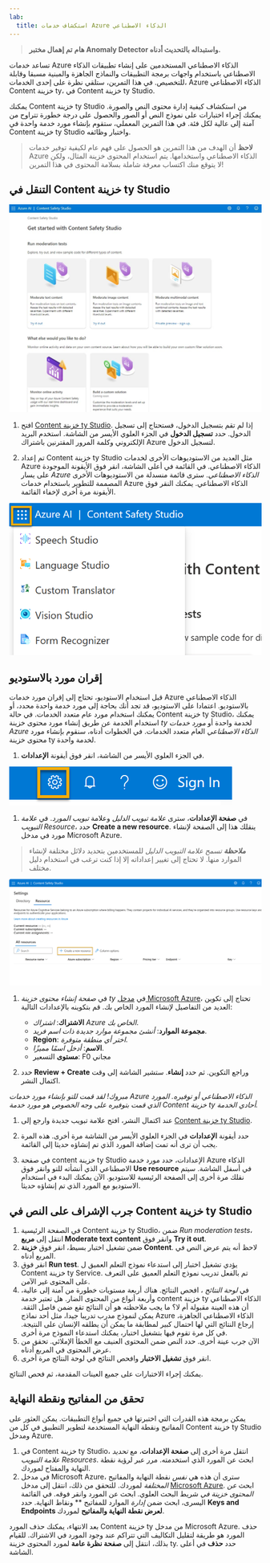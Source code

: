 ```yaml
---
lab:
  title: استكشاف خدمات Azure الذكاء الاصطناعي
---
```


> **هام**
> **تم إهمال مختبر Anomaly Detector واستبداله بالتحديث أدناه.**

تساعد خدمات Azure الذكاء الاصطناعي المستخدمين على إنشاء تطبيقات الذكاء الاصطناعي باستخدام واجهات برمجة التطبيقات والنماذج الجاهزة والمبنية مسبقا وقابلة للتخصيص. في هذا التمرين، ستلقي نظرة على إحدى الخدمات، Azure الذكاء الاصطناعي Content خزينة ty، في Content خزينة ty Studio. 

يمكنك Content خزينة ty Studio من استكشاف كيفية إدارة محتوى النص والصورة. يمكنك إجراء اختبارات على نموذج النص أو الصور والحصول على درجة خطورة تتراوح من آمنة إلى عالية لكل فئة. في هذا التمرين المعملي، ستقوم بإنشاء مورد خدمة واحدة في Content خزينة ty Studio واختبار وظائفه. 

> **لاحظ** أن الهدف من هذا التمرين هو الحصول على فهم عام لكيفية توفير خدمات Azure الذكاء الاصطناعي واستخدامها. يتم استخدام المحتوى خزينة المثال، ولكن لا يتوقع منك اكتساب معرفة شاملة بسلامة المحتوى في هذا التمرين!

## التنقل في Content خزينة ty Studio 

![لقطة شاشة للصفحة المنتقل إليها في استوديو أمان المحتوى.](./media/content-safety/content-safety-getting-started.png)


1. افتح [Content خزينة ty Studio](https://contentsafety.cognitive.azure.com?azure-portal=true). إذا لم تقم بتسجيل الدخول، فستحتاج إلى تسجيل الدخول. حدد **تسجيل الدخول** في الجزء العلوي الأيسر من الشاشة. استخدم البريد الإلكتروني وكلمة المرور المقترنين باشتراك Azure لتسجيل الدخول. 

1. تم إعداد Content خزينة ty Studio مثل العديد من الاستوديوهات الأخرى لخدمات Azure الذكاء الاصطناعي. في القائمة في أعلى الشاشة، انقر فوق الأيقونة الموجودة على يسار *Azure الذكاء الاصطناعي*. سترى قائمة منسدلة من الاستوديوهات الأخرى المصممة للتطوير باستخدام خدمات Azure الذكاء الاصطناعي. يمكنك النقر فوق الأيقونة مرة أخرى لإخفاء القائمة.

![لقطة شاشة لقائمة Content خزينة ty Studio مع تحديد تبديل مفتوح للتبديل إلى استوديوهات أخرى.](./media/content-safety/studio-toggle-icon.png)  

## إقران مورد بالاستوديو 

قبل استخدام الاستوديو، تحتاج إلى إقران مورد خدمات Azure الذكاء الاصطناعي بالاستوديو. اعتمادا على الاستوديو، قد تجد أنك بحاجة إلى مورد خدمة واحدة محدد، أو يمكنك استخدام مورد عام متعدد الخدمات. في حالة Content خزينة ty Studio، يمكنك استخدام الخدمة عن طريق إنشاء مورد محتوى خزينة *ty* لخدمة واحدة أو *مورد خدمات Azure الذكاء الاصطناعي* العام متعدد الخدمات. في الخطوات أدناه، سنقوم بإنشاء مورد محتوى خزينة ty لخدمة واحدة. 

1. في الجزء العلوي الأيسر من الشاشة، انقر فوق أيقونة **الإعدادات**. 

![لقطة شاشة لرمز الإعدادات في الجزء العلوي الأيسر من الشاشة، بجوار الجرس وعلامة الاستفهام وأيقونات الابتسامة.](./media/content-safety/settings-toggle.png)

1. في **صفحة الإعدادات**، سترى *علامة تبويب الدليل* وعلامة *تبويب المورد*. في *علامة التبويب Resource*، حدد **Create a new resource**. ينقلك هذا إلى الصفحة لإنشاء مورد في مدخل Microsoft Azure.

> ***ملاحظة** تسمح علامة التبويب الدليل* للمستخدمين بتحديد دلائل مختلفة لإنشاء الموارد منها. لا تحتاج إلى تغيير إعداداته إلا إذا كنت ترغب في استخدام دليل مختلف. 

![لقطة شاشة لمكان تحديد إنشاء مورد جديد من صفحة إعدادات Content خزينة ty Studio.](./media/content-safety/create-new-resource-from-studio.png)

1. في *صفحة إنشاء محتوى خزينة ty* في [مدخل Microsoft Azure](https://portal.azure.com?auzre-portal=true)، تحتاج إلى تكوين العديد من التفاصيل لإنشاء المورد الخاص بك. قم بتكوينه بالإعدادات التالية:
    - **الاشتراك**: *اشتراك Azure الخاص بك*.
    - **مجموعة الموارد**: *أنشئ مجموعة موارد جديدة ذات اسم فريد*.
    - **Region**: *اختر أي منطقة متوفرة*.
    - **الاسم**: *أدخل اسمًا مميزًا*.
    - **مستوى** التسعير: F0 مجاني

1. حدد **Review + Create** وراجع التكوين. ثم حدد **إنشاء**. ستشير الشاشة إلى وقت اكتمال النشر. 

*مبروك! لقد قمت للتو بإنشاء مورد خدمات Azure الذكاء الاصطناعي أو توفيره. المورد الذي قمت بتوفيره على وجه الخصوص هو مورد خدمة Content خزينة ty أحادي الخدمة.*

1. عند اكتمال النشر، افتح علامة تبويب جديدة وارجع إلى [Content خزينة ty Studio](https://contentsafety.cognitive.azure.com?azure-portal=true). 

1. حدد أيقونة **الإعدادات** في الجزء العلوي الأيسر من الشاشة مرة أخرى. هذه المرة يجب أن ترى أنه تمت إضافة المورد الذي تم إنشاؤه حديثا إلى القائمة.  

1. في صفحة content خزينة ty Studio الإعدادات، حدد مورد خدمة Azure الذكاء الاصطناعي الذي أنشأته للتو وانقر فوق **Use resource** في أسفل الشاشة. سيتم نقلك مرة أخرى إلى الصفحة الرئيسية للاستوديو. الآن يمكنك البدء في استخدام الاستوديو مع المورد الذي تم إنشاؤه حديثا.

## جرب الإشراف على النص في Content خزينة ty Studio

1. في الصفحة الرئيسية Content خزينة ty Studio، ضمن *Run moderation tests*، انتقل إلى **مربع Moderate text content** وانقر فوق **Try it out**.
1. ضمن تشغيل اختبار بسيط، انقر فوق **خزينة Content**. لاحظ أنه يتم عرض النص في المربع أدناه. 
1. انقر فوق **Run test**. يؤدي تشغيل اختبار إلى استدعاء نموذج التعلم العميق ل Content خزينة ty Service. تم بالفعل تدريب نموذج التعلم العميق على التعرف على المحتوى غير الآمن.
1. في *لوحة النتائج* ، افحص النتائج. هناك أربعة مستويات خطورة من آمنة إلى عالية، وأربعة أنواع من المحتوى الضار. هل تعتبر خدمة content خزينة ty الذكاء الاصطناعي أن هذه العينة مقبولة أم لا؟ ما يجب ملاحظته هو أن النتائج تقع ضمن فاصل الثقة. يمكن لنموذج مدرب تدريبا جيدا، مثل أحد نماذج Azure الذكاء الاصطناعي الجاهزة، إرجاع النتائج التي لها احتمال كبير لمطابقة ما يمكن أن يطلقه الإنسان على النتيجة. في كل مرة تقوم فيها بتشغيل اختبار، يمكنك استدعاء النموذج مرة أخرى. 
1. الآن جرب عينة أخرى. حدد النص ضمن المحتوى العنيف مع الخطأ الإملائي. تحقق من عرض المحتوى في المربع أدناه.
1. انقر فوق **تشغيل الاختبار** وافحص النتائج في لوحة النتائج مرة أخرى. 

يمكنك إجراء الاختبارات على جميع العينات المقدمة، ثم فحص النتائج.

## تحقق من المفاتيح ونقطة النهاية

يمكن برمجة هذه القدرات التي اختبرتها في جميع أنواع التطبيقات. يمكن العثور على المفاتيح ونقطة النهاية المستخدمة لتطوير التطبيق في كل من Content خزينة ty Studio ومدخل Azure. 

1. في Content خزينة ty Studio، انتقل مرة أخرى إلى **صفحة الإعدادات**، مع *تحديد علامة التبويب Resources*. ابحث عن المورد الذي استخدمته. مرر عبر لرؤية نقطة النهاية والمفتاح لموردك. 
1. في مدخل Microsoft Azure، سترى أن هذه هي *نفس* نقطة النهاية والمفاتيح *المختلفة* لموردك. للتحقق من ذلك، انتقل إلى مدخل [Microsoft Azure](https://portal.azure.com?auzre-portal=true). ابحث *عن المحتوى خزينة في* شريط البحث العلوي. ابحث عن المورد وانقر فوقه. في القائمة اليسرى، ابحث ضمن *إدارة* الموارد للمفاتيح ** ونقاط النهاية. حدد **Keys and Endpoints لعرض نقطة النهاية والمفاتيح** لموردك. 

بعد الانتهاء، يمكنك حذف المورد Content خزينة ty من مدخل Microsoft Azure. حذف المورد هو طريقة لتقليل التكاليف التي تتراكم عند وجود المورد في الاشتراك. للقيام بذلك، انتقل إلى **صفحة نظرة عامة** لمورد المحتوى خزينة ty. حدد **حذف** في أعلى الشاشة. 
